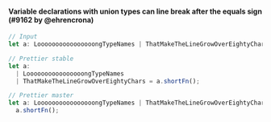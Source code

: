 #### Variable declarations with union types can line break after the equals sign (#9162 by @ehrencrona)

<!-- prettier-ignore -->
```typescript
// Input
let a: LoooooooooooooooongTypeNames | ThatMakeTheLineGrowOverEightyChars = a.shortFn();

// Prettier stable
let a:
  | LoooooooooooooooongTypeNames
  | ThatMakeTheLineGrowOverEightyChars = a.shortFn();

// Prettier master
let a: LoooooooooooooooongTypeNames | ThatMakeTheLineGrowOverEightyChars =
  a.shortFn();
```
